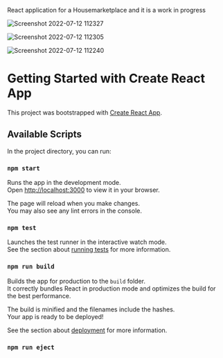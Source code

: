 React application for a Housemarketplace and it is a work in progress

![Screenshot 2022-07-12 112327](https://user-images.githubusercontent.com/92092199/178469572-a930ac93-766f-4bbe-b399-883f667e3a4a.png)

![Screenshot 2022-07-12 112305](https://user-images.githubusercontent.com/92092199/178469574-a7f88721-95ca-46bf-9241-48b643512258.png)

![Screenshot 2022-07-12 112240](https://user-images.githubusercontent.com/92092199/178469576-6ca92b8a-6273-4023-9329-5c29f214990f.png)



# Getting Started with Create React App

This project was bootstrapped with [Create React App](https://github.com/facebook/create-react-app).

## Available Scripts

In the project directory, you can run:

### `npm start`

Runs the app in the development mode.\
Open [http://localhost:3000](http://localhost:3000) to view it in your browser.

The page will reload when you make changes.\
You may also see any lint errors in the console.

### `npm test`

Launches the test runner in the interactive watch mode.\
See the section about [running tests](https://facebook.github.io/create-react-app/docs/running-tests) for more information.

### `npm run build`

Builds the app for production to the `build` folder.\
It correctly bundles React in production mode and optimizes the build for the best performance.

The build is minified and the filenames include the hashes.\
Your app is ready to be deployed!

See the section about [deployment](https://facebook.github.io/create-react-app/docs/deployment) for more information.

### `npm run eject`


